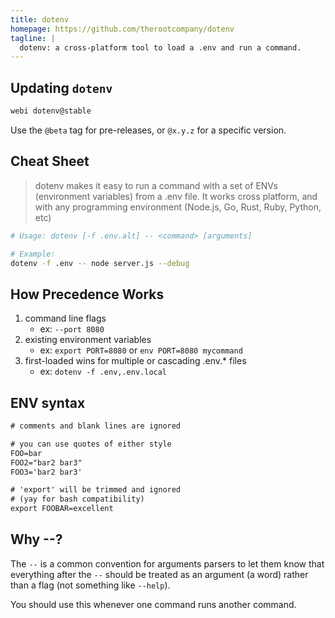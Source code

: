 ```yaml
---
title: dotenv
homepage: https://github.com/therootcompany/dotenv
tagline: |
  dotenv: a cross-platform tool to load a .env and run a command.
---
```


## Updating `dotenv`

```bash
webi dotenv@stable
```

Use the `@beta` tag for pre-releases, or `@x.y.z` for a specific version.

## Cheat Sheet

> dotenv makes it easy to run a command with a set of ENVs (environment
> variables) from a .env file. It works cross platform, and with any programming
> environment (Node.js, Go, Rust, Ruby, Python, etc)

```bash
# Usage: dotenv [-f .env.alt] -- <command> [arguments]

# Example:
dotenv -f .env -- node server.js --debug
```

## How Precedence Works

1. command line flags
   - ex: `--port 8080`
2. existing environment variables
   - ex: `export PORT=8080` or `env PORT=8080 mycommand`
3. first-loaded wins for multiple or cascading .env.\* files
   - ex: `dotenv -f .env,.env.local`

## ENV syntax

```txt
# comments and blank lines are ignored

# you can use quotes of either style
FOO=bar
FOO2="bar2 bar3"
FOO3='bar2 bar3'

# 'export' will be trimmed and ignored
# (yay for bash compatibility)
export FOOBAR=excellent
```

## Why --?

The `--` is a common convention for arguments parsers to let them know that
everything after the `--` should be treated as an argument (a word) rather than
a flag (not something like `--help`).

You should use this whenever one command runs another command.
